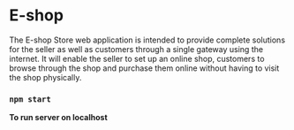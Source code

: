 # E-shop
The E-shop Store web application is intended to provide complete solutions for the seller as well as customers
through a single gateway using the internet.
It will enable the seller to set up an online shop, customers to browse through the shop and purchase them
online without having to visit the shop physically.

### `npm start`
**To run server on localhost**
